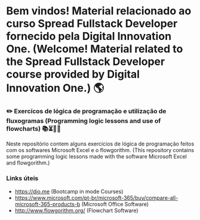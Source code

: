 # Bem vindos! Material relacionado ao curso Spread Fullstack Developer fornecido pela Digital Innovation One. (Welcome! Material related to the Spread Fullstack Developer course provided by Digital Innovation One.) 🌎

### ✏️ Exercícos de lógica de programação e utilização de fluxogramas (Programming logic lessons and use of flowcharts) 📚⏳🤔😉

Neste repositório contem alguns exercícios de lógica de programação feitos com os softwares Microsoft Excel e o flowgorithm. (This repository contains some programming logic lessons made with the software Microsoft Excel and flowgorithm.)

### Links úteis
+ https://dio.me (Bootcamp in mode Courses)
+ https://www.microsoft.com/pt-br/microsoft-365/buy/compare-all-microsoft-365-products-b (Microsoft Office Software)
+ http://www.flowgorithm.org/ (Flowchart Software)


